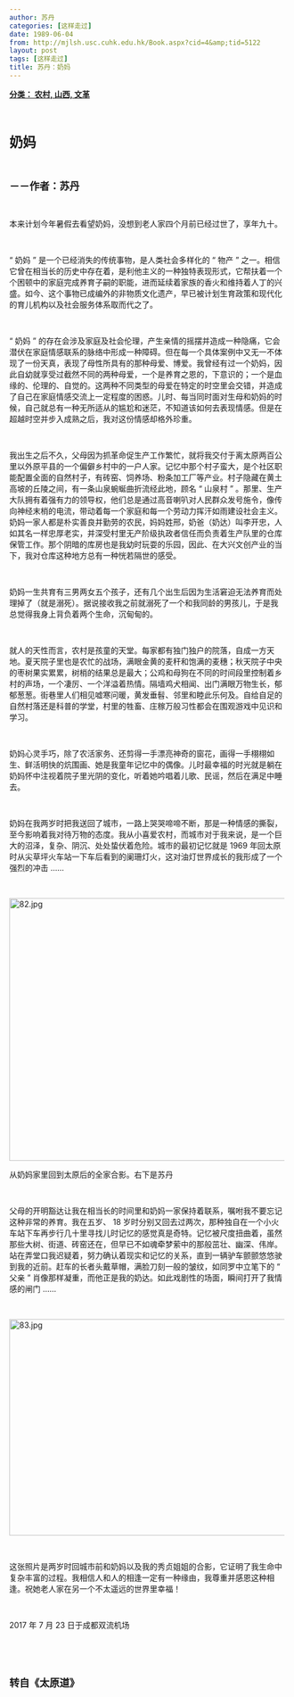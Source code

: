 ```yaml
---
author: 苏丹
categories: [这样走过]
date: 1989-06-04
from: http://mjlsh.usc.cuhk.edu.hk/Book.aspx?cid=4&amp;tid=5122
layout: post
tags: [这样走过]
title: 苏丹：奶妈
---
```


<div style="margin: 15px 10px 10px 0px;">
<div>
<span id="ctl00_ContentPlaceHolder1_chapter1_SubjectLabel" style="font-weight:bold;text-decoration:underline;">
   分类： 农村, 山西, 文革
  </span>
</div>
<p class="p1">
<b>
<font size="5">
<span class="s1">
</span>
<br/>
</font>
</b>
</p>
<p class="p2">
<span class="s1">
<b>
<font size="5">
     奶妈
    </font>
</b>
</span>
</p>
<p class="p1">
<b>
<font size="4">
<span class="s1">
</span>
<br/>
</font>
</b>
</p>
<p class="p2">
<span class="s1">
<b>
<font size="4">
     －－作者：苏丹
    </font>
</b>
</span>
</p>
<p class="p1">
<span class="s1">
</span>
<br/>
</p>
<p class="p2">
<span class="s1">
   本来计划今年暑假去看望奶妈，没想到老人家四个月前已经过世了，享年九十。
  </span>
</p>
<p class="p1">
<span class="s1">
</span>
<br/>
</p>
<p class="p2">
<span class="s2">
   “
  </span>
<span class="s1">
   奶妈
  </span>
<span class="s2">
   ”
  </span>
<span class="s1">
   是一个已经消失的传统事物，是人类社会多样化的
  </span>
<span class="s2">
   “
  </span>
<span class="s1">
   物产
  </span>
<span class="s2">
   ”
  </span>
<span class="s1">
   之一。相信它曾在相当长的历史中存在着，是利他主义的一种独特表现形式，它帮扶着一个个困顿中的家庭完成养育子嗣的职能，进而延续着家族的香火和维持着人丁的兴盛。如今、这个事物已成编外的非物质文化遗产，早已被计划生育政策和现代化的育儿机构以及社会服务体系取而代之了。
  </span>
</p>
<p class="p1">
<span class="s1">
</span>
<br/>
</p>
<p class="p2">
<span class="s2">
   “
  </span>
<span class="s1">
   奶妈
  </span>
<span class="s2">
   ”
  </span>
<span class="s1">
   的存在会涉及家庭及社会伦理，产生亲情的摇摆并造成一种隐痛，它会潜伏在家庭情感联系的脉络中形成一种障碍。但在每一个具体案例中又无一不体现了一份天真，表现了母性所具有的那种母爱、博爱。我曾经有过一个奶妈，因此自幼就享受过截然不同的两种母爱，一个是养育之恩的，下意识的；一个是血缘的、伦理的、自觉的。这两种不同类型的母爱在特定的时空里会交错，并造成了自己在家庭情感交流上一定程度的困惑。儿时、每当同时面对生母和奶妈的时候，自己就总有一种无所适从的尴尬和迷茫，不知道该如何去表现情感。但是在超越时空并步入成熟之后，我对这份情感却格外珍重。
  </span>
</p>
<p class="p1">
<span class="s1">
</span>
<br/>
</p>
<p class="p2">
<span class="s1">
   我出生之后不久，父母因为抓革命促生产工作繁忙，就将我交付于离太原两百公里以外原平县的一个偏僻乡村中的一户人家。记忆中那个村子蛮大，是个社区职能配置全面的自然村子，有砖窑、饲养场、粉条加工厂等产业。村子隐藏在黄土高坡的丘陵之间，有一条山泉蜿蜒曲折流经此地，顾名
  </span>
<span class="s2">
   “
  </span>
<span class="s1">
   山泉村
  </span>
<span class="s2">
   ”
  </span>
<span class="s1">
   。那里、生产大队拥有着强有力的领导权，他们总是通过高音喇叭对人民群众发号施令，像传向神经末梢的电流，带动着每一个家庭和每一个劳动力挥汗如雨建设社会主义。奶妈一家人都是朴实善良并勤劳的农民，妈妈姓邢，奶爸（奶达）叫李开忠，人如其名一样忠厚老实，并深受村里无产阶级执政者信任而负责着生产队里的仓库保管工作。那个阴暗的库房也是我幼时玩耍的乐园，因此、在大兴文创产业的当下，我对仓库这种地方总有一种恍若隔世的感受。
  </span>
</p>
<p class="p1">
<span class="s1">
</span>
<br/>
</p>
<p class="p2">
<span class="s1">
   奶妈一生共育有三男两女五个孩子，还有几个出生后因为生活窘迫无法养育而处理掉了（就是溺死）。据说接收我之前就溺死了一个和我同龄的男孩儿，于是我总觉得我身上背负着两个生命，沉甸甸的。
  </span>
</p>
<p class="p1">
<span class="s1">
</span>
<br/>
</p>
<p class="p2">
<span class="s1">
   就人的天性而言，农村是孩童的天堂。每家都有独门独户的院落，自成一方天地。夏天院子里也是农忙的战场，满眼金黄的麦秆和饱满的麦穗；秋天院子中央的枣树果实累累，树梢的结果总是最大；公鸡和母狗在不同的时间段里控制着乡村的声场，一个凄厉、一个洋溢着热情。隔墙鸡犬相闻、出门满眼万物生长，郁郁葱葱。街巷里人们相见嘘寒问暖，黄发垂髫、邻里和睦此乐何及。自给自足的自然村落还是科普的学堂，村里的牲畜、庄稼万般习性都会在围观游戏中见识和学习。
  </span>
</p>
<p class="p1">
<span class="s1">
</span>
<br/>
</p>
<p class="p2">
<span class="s1">
   奶妈心灵手巧，除了农活家务、还剪得一手漂亮神奇的窗花，画得一手栩栩如生、鲜活明快的炕围画、她是我童年记忆中的偶像。儿时最幸福的时光就是躺在奶妈怀中注视着院子里光阴的变化，听着她吟唱着儿歌、民谣，然后在满足中睡去。
  </span>
</p>
<p class="p1">
<span class="s1">
</span>
<br/>
</p>
<p class="p2">
<span class="s1">
   奶妈在我两岁时把我送回了城市，一路上哭哭啼啼不断，那是一种情感的撕裂，至今影响着我对待万物的态度。我从小喜爱农村，而城市对于我来说，是一个巨大的沼泽，复杂、阴沉、处处蛰伏着危险。城市的最初记忆就是
  </span>
<span class="s2">
   1969
  </span>
<span class="s1">
   年回太原时从尖草坪火车站一下车后看到的阑珊灯火，这对油灯世界成长的我形成了一个强烈的冲击
  </span>
<span class="s2">
   ……
  </span>
</p>
<p class="p1">
<span class="s1">
</span>
<br/>
</p>
<p class="p3">
<span class="s1">
<img alt="82.jpg" border="0" height="471" src="https://i.imgur.com/cXM4iBe.jpg" width="550"/>
</span>
</p>
<p class="p2">
<span class="s1">
   从奶妈家里回到太原后的全家合影。右下是苏丹
  </span>
</p>
<p class="p1">
<span class="s1">
</span>
<br/>
</p>
<p class="p2">
<span class="s1">
   父母的开明豁达让我在相当长的时间里和奶妈一家保持着联系，嘱咐我不要忘记这种非常的养育。我在五岁、
  </span>
<span class="s2">
   18
  </span>
<span class="s1">
   岁时分别又回去过两次，那种独自在一个小火车站下车再步行几十里寻找儿时记忆的感觉真是奇特。记忆被尺度扭曲着，虽然那些大树、街道、砖窑还在，但早已不如魂牵梦萦中的那般茁壮、幽深、伟岸。站在弄堂口我迟疑着，努力确认着现实和记忆的关系，直到一辆驴车颤颤悠悠驶到我的近前。赶车的长者头戴草帽，满脸刀刻一般的皱纹，如同罗中立笔下的
  </span>
<span class="s2">
   “
  </span>
<span class="s1">
   父亲
  </span>
<span class="s2">
   ”
  </span>
<span class="s1">
   肖像那样凝重，而他正是我的奶达。如此戏剧性的场面，瞬间打开了我情感的闸门
  </span>
<span class="s2">
   ……
  </span>
</p>
<p class="p1">
<span class="s1">
</span>
<br/>
</p>
<p class="p3">
<span class="s1">
<img alt="83.jpg" border="0" height="388" src="https://i.imgur.com/WrR9vr1.jpg" width="550"/>
</span>
</p>
<p class="p1">
<span class="s1">
</span>
<br/>
</p>
<p class="p2">
<span class="s1">
   这张照片是两岁时回城市前和奶妈以及我的秀贞姐姐的合影，它证明了我生命中复杂丰富的过程。我相信人和人的相逢一定有一种缘由，我尊重并感恩这种相逢。祝她老人家在另一个不太遥远的世界里幸福！
  </span>
</p>
<p class="p1">
<span class="s1">
</span>
<br/>
</p>
<p class="p2">
<span class="s2">
   2017
  </span>
<span class="s1">
   年
  </span>
<span class="s2">
   7
  </span>
<span class="s1">
   月
  </span>
<span class="s2">
   23
  </span>
<span class="s1">
   日于成都双流机场
  </span>
</p>
<p class="p1">
<span class="s1">
</span>
<br/>
</p>
<p class="p1">
<b>
<font size="4">
<span class="s1">
</span>
<br/>
</font>
</b>
</p>
<p class="p2">
<span class="s1">
<b>
<font size="4">
     转自《太原道》
    </font>
</b>
</span>
</p>
</div>
